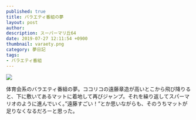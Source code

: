 ```yaml
---
published: true
title: バラエティ番組の夢
layout: post
author: 
description: スーパーマリ丘64
date: 2019-07-27 12:11:54 +0900
thumbnail: varaety.png
category: 夢日記
tags:
- バラエティ番組
---
```


![]({{site.baseurl}}/assets/img/varaety.png)

体育会系のバラエティ番組の夢。ココリコの遠藤章造が高いとこから飛び降りると、下に敷いてあるマットに着地して再びジャンプ。それを繰り返してスパーマリオのように進んでいく。”遠藤すごい！”とか思いながらも、そのうちマットが足りなくなるだろーと思った。
